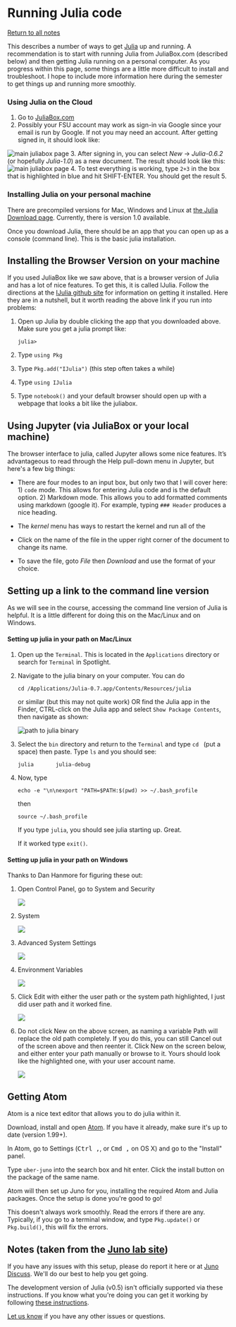 Running Julia code
======

[Return to all notes](index.html)


This describes a number of ways to get [Julia](https://julialang.org) up and running.  A recommendation is to start with running Julia from JuliaBox.com (described below) and then getting Julia running on a personal computer.  As you progress within this page, some things are a little more difficult to install and troubleshoot.  I hope to include more information here during the semester to get things up and running more smoothly.

### Using Julia on the Cloud


1. Go to [JuliaBox.com](https://juliabox.com/)
2. Possibly your FSU account may work as sign-in via Google since your email is run by Google.  If not you may need an account.  After getting signed in, it should look like:

![main juliabox page](images/ch00/juliabox.png)
3. After signing in, you can select *New* -> *Julia-0.6.2* (or hopefully *Julia-1.0*)  as a new document.  The result should look like this:
![main juliabox page](images/ch00/juliabox02.png)
4. To test everything is working, type `2+3` in the box that is highlighted in blue and hit SHIFT-ENTER. You should get the result 5.

### Installing Julia on your personal machine




There are precompiled versions for Mac, Windows and Linux at [the Julia Download page](http://julialang.org/downloads/).  Currently, there is version 1.0 available.

Once you download Julia, there should be an app that you can open up as a console (command line).  This is the basic julia installation.




Installing the Browser Version on your machine
-----

If you used JuliaBox like we saw above, that is a browser version of Julia and has a lot of nice features.  To get this, it is called IJulia.  Follow the directions at the [IJulia github site](https://github.com/JuliaLang/IJulia.jl) for information on getting it installed.   Here they are in a nutshell, but it worth reading the above link if you run into problems:

1. Open up Julia by double clicking the app that you downloaded above.  Make sure you get a julia prompt like:
    ```
    julia>
    ```

2. Type `using Pkg`
3. Type `Pkg.add("IJulia")` (this step often takes a while)
4. Type `using IJulia`
5. Type `notebook()` and your default browser should open up with a webpage that looks a bit like the juliabox.


Using Jupyter (via JuliaBox or your local machine)
------

The browser interface to julia, called Jupyter allows some nice features.  It&#8217;s advantageous to read through the Help pull-down menu in Jupyter, but here's a few big things:

* There are four modes to an input box, but only two that I will cover here: 1) `code` mode.  This allows for entering Julia code and is the default option.  2) Markdown mode.  This allows you to add formatted comments using markdown (google it).  For example, typing `### Header` produces a nice heading.

* The *kernel* menu has ways to restart the kernel and run all of the

* Click on the name of the file in the upper right corner of the document to change its name.

* To save the file, goto *File* then *Download* and use the format of your choice.



Setting up a link to the command line version
-----

As we will see in the course, accessing the command line version of Julia is helpful.  It is a little different for doing this on the Mac/Linux and on Windows.

#### Setting up julia in your path on Mac/Linux

1. Open up the `Terminal`.  This is located in the `Applications` directory or search for `Terminal` in Spotlight.

2. Navigate to the julia binary on your computer.  You can do
    ```
    cd /Applications/Julia-0.7.app/Contents/Resources/julia
    ```

    or similar (but this may not quite work) OR find the Julia app in the Finder, CTRL-click on the Julia app and select `Show Package Contents`, then navigate as shown:

    ![path to julia binary](images/ch01/julia-path.png)

3. Select the `bin` directory and return to the `Terminal` and type `cd ` (put a space) then paste. Type `ls` and you should see:
    ```
    julia		julia-debug
    ```

4.  Now, type
    ```
    echo -e "\n\nexport "PATH=$PATH:$(pwd) >> ~/.bash_profile
    ```

    then
    ```
    source ~/.bash_profile
    ```

    If you type `julia`, you should see julia starting up.  Great.  

    If it worked type `exit()`.



#### Setting up julia in your path on Windows

Thanks to Dan Hanmore for figuring these out:

1. Open Control Panel, go to System and Security

    ![](images/ch01/win-path-01.png)

2. System

    ![](images/ch01/win-path-02.png)

3. Advanced System Settings

    ![](images/ch01/win-path-03.png)

4. Environment Variables

    ![](images/ch01/win-path-04.png)

5. Click Edit with either the user path or the system path highlighted, I just did user path and it worked fine.

    ![](images/ch01/win-path-05.png)

6. Do not click New on the above screen, as naming a variable Path will replace the old path completely. If you do this, you can still Cancel out of the screen above and then reenter it. Click New on the screen below, and either enter your path manually or browse to it. Yours should look like the highlighted one, with your user account name.

    ![](images/ch01/win-path-06.png)


Getting Atom
-------

Atom is a nice text editor that allows you to do julia within it.  


Download, install and open [Atom](https://atom.io). If you have it already, make sure it's up to date (version 1.99+).

In Atom, go to Settings (<kbd>Ctrl ,</kbd>, or <kbd>Cmd ,</kbd> on OS X) and go to the "Install" panel.

Type `uber-juno` into the search box and hit enter. Click the install button on the package of the same name.

Atom will then set up Juno for you, installing the required Atom and Julia packages. Once the setup is done you're good to go!

This doesn't always work smoothly.  Read the errors if there are any.  Typically, if you go to a terminal window, and type `Pkg.update()` or `Pkg.build()`, this will fix the errors.

## Notes (taken from the [Juno lab site](https://github.com/JunoLab/uber-juno/blob/master/setup.md))

If you have any issues with this setup, please do report it here or at [Juno Discuss](http://discuss.junolab.org). We'll do our best to help you get going.

The development version of Julia (v0.5) isn't officially supported via these instructions. If you know what you're doing you can get it working by following [these instructions](https://github.com/JunoLab/atom-julia-client/tree/master/docs).

[Let us know](http://discuss.junolab.org) if you have any other issues or questions.
